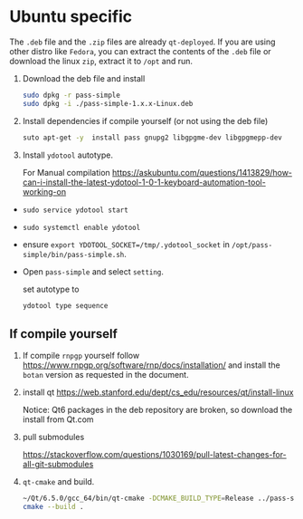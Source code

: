 # Ubuntu specific

The `.deb` file and the `.zip` files are already `qt-deployed`.
If you are using other distro like `Fedora`, you can extract the contents of the `.deb` file or download the linux `zip`, extract it to `/opt` and run.


1. Download the deb file and install

    ```bash
    sudo dpkg -r pass-simple
    sudo dpkg -i ./pass-simple-1.x.x-Linux.deb
    ```

1. Install dependencies if compile yourself (or not using the deb file)

    ```bash
    suto apt-get -y  install pass gnupg2 libgpgme-dev libgpgmepp-dev
    ```

1. Install `ydotool` autotype.

    For Manual compilation <https://askubuntu.com/questions/1413829/how-can-i-install-the-latest-ydotool-1-0-1-keyboard-automation-tool-working-on>

- `sudo service ydotool start`
- `sudo systemctl enable ydotool`
- ensure `export YDOTOOL_SOCKET=/tmp/.ydotool_socket` in `/opt/pass-simple/bin/pass-simple.sh`.

- Open `pass-simple` and select `setting`.

    set autotype to

    ```bash
    ydotool type sequence
    ```

## If compile yourself

1. If compile `rnpgp` yourself follow <https://www.rnpgp.org/software/rnp/docs/installation/> and install the `botan` version as requested in the document.

1. install qt <https://web.stanford.edu/dept/cs_edu/resources/qt/install-linux>

    Notice: Qt6 packages in the deb repository are broken, so download the install from Qt.com

2. pull submodules

    <https://stackoverflow.com/questions/1030169/pull-latest-changes-for-all-git-submodules>

4. `qt-cmake` and build.

    ```bash
    ~/Qt/6.5.0/gcc_64/bin/qt-cmake -DCMAKE_BUILD_TYPE=Release ../pass-simple-qt/
    cmake --build .
    ```

